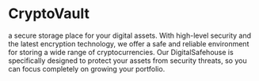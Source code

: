# CryptoVault
a secure storage place for your digital assets. With high-level security and the latest encryption technology, we offer a safe and reliable environment for storing a wide range of cryptocurrencies. Our DigitalSafehouse is specifically designed to protect your assets from security threats, so you can focus completely on growing your portfolio.
